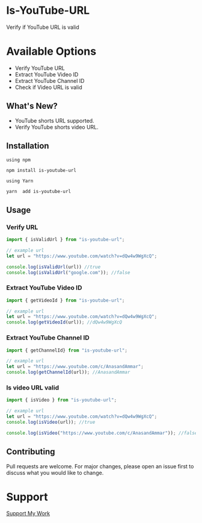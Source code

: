 # Is-YouTube-URL
Verify if YouTube URL is valid

# Available Options
- Verify YouTube URL
- Extract YouTube Video ID
- Extract YouTube Channel ID
- Check if Video URL is valid

## What's New?
- YouTube shorts URL supported.
- Verify YouTube shorts video URL.

## Installation
`using npm`
```
npm install is-youtube-url
```
`using Yarn`
```bash
yarn  add is-youtube-url
```

## Usage
### Verify URL
```javascript
import { isValidUrl } from "is-youtube-url";

// example url
let url = "https://www.youtube.com/watch?v=dQw4w9WgXcQ";

console.log(isValidUrl(url)) //true
console.log(isValidUrl("google.com")); //false
```

### Extract YouTube Video ID
```javascript
import { getVideoId } from "is-youtube-url";

// example url
let url = "https://www.youtube.com/watch?v=dQw4w9WgXcQ";
console.log(getVideoId(url)); //dQw4w9WgXcQ
```

### Extract YouTube Channel ID
```javascript
import { getChannelId} from "is-youtube-url";

// example url
let url = "https://www.youtube.com/c/AnasandAmmar";
console.log(getChannelId(url)); //AnasandAmmar
```

### Is video URL valid
```javascript
import { isVideo } from "is-youtube-url";

// example url
let url = "https://www.youtube.com/watch?v=dQw4w9WgXcQ";
console.log(isVideo(url)); //true

console.log(isVideo("https://www.youtube.com/c/AnasandAmmar")); //false
```

## Contributing
Pull requests are welcome. For major changes, please open an issue first to discuss what you would like to change.



# Support
[Support My Work](https://paypal.me/anasikhlas)